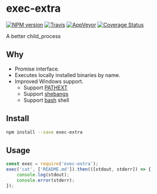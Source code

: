 exec-extra
===========

[![NPM version](https://img.shields.io/npm/v/exec-extra.svg?style=flat-square)](https://www.npmjs.com/package/exec-extra)
[![Travis](https://img.shields.io/travis/gucong3000/exec-extra.svg?&label=Linux)](https://travis-ci.org/gucong3000/exec-extra)
[![AppVeyor](https://img.shields.io/appveyor/ci/gucong3000/exec-extra.svg?&label=Windows)](https://ci.appveyor.com/project/gucong3000/exec-extra)
[![Coverage Status](https://img.shields.io/coveralls/gucong3000/exec-extra.svg)](https://coveralls.io/r/gucong3000/exec-extra)

A better child_process

## Why
- Promise interface.
- Executes locally installed binaries by name.
- Improved Windows support.
	- Support [PATHEXT](https://github.com/joyent/node/issues/2318)
	- Support [shebangs](http://pt.wikipedia.org/wiki/Shebang)
	- Support [bash](https://pt.wikipedia.org/wiki/Bash) shell

## Install

```bash
npm install --save exec-extra
```

## Usage

```javascript
const exec = require('exec-extra');
exec('cat', ['README.md']).then(([stdout, stderr]) => {
	console.log(stdout);
	console.error(stderr);
});
```
